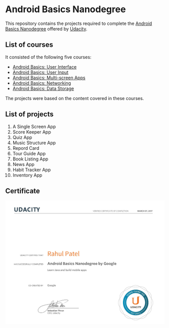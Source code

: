 # Android Basics Nanodegree

This repository contains the projects required to complete the [Android Basics Nanodegree](https://in.udacity.com/course/android-basics-nanodegree-by-google--nd803/) offered by [Udacity](https://in.udacity.com/).

## List of courses

It consisted of the following five courses:

* [Android Basics: User Interface](https://www.udacity.com/course/android-development-for-beginners--ud837)
* [Android Basics: User Input](https://www.udacity.com/course/android-basics-user-input--ud836)
* [Android Basics: Multi-screen Apps](https://www.udacity.com/course/android-basics-multi-screen-apps--ud839)
* [Android Basics: Networking](https://www.udacity.com/course/android-basics-networking--ud843)
* [Android Basics: Data Storage](https://www.udacity.com/course/android-basics-data-storage--ud845)

The projects were based on the content covered in these courses.

## List of projects

1. A Single Screen App
2. Score Keeper App
3. Quiz App
4. Music Structure App
5. Repord Card
6. Tour Guide App
7. Book Listing App
8. News App
9. Habit Tracker App
10. Inventory App

## Certificate

![certificate](/android-basics-certificate.jpg)
